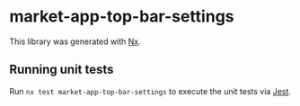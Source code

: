 # market-app-top-bar-settings

This library was generated with [Nx](https://nx.dev).

## Running unit tests

Run `nx test market-app-top-bar-settings` to execute the unit tests via [Jest](https://jestjs.io).
